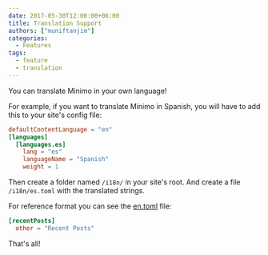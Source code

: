 ```yaml
---
date: 2017-05-30T12:00:00+06:00
title: Translation Support
authors: ["muniftanjim"]
categories:
  - Features
tags:
  - feature
  - translation
---
```

You can translate Minimo in your own language!

For example, if you want to translate Minimo in Spanish, you will have to add this to your site's config file:

```toml
defaultContentLanguage = "en"
[languages]
  [languages.es]
    lang = "es"
    languageName = "Spanish"
    weight = 1
```

Then create a folder named `/i18n/` in your site's root. And create a file `/i18n/es.toml` with the translated strings.

For reference format you can see the [en.toml](https://github.com/MunifTanjim/minimo/blob/master/i18n/en.toml) file:

```toml
[recentPosts]
  other = "Recent Posts"
```

That's all!

